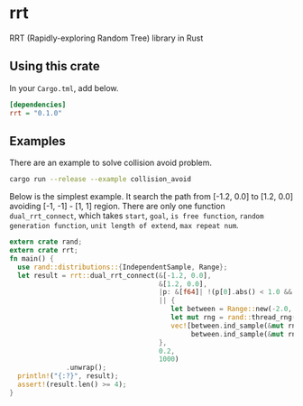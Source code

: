# rrt

RRT (Rapidly-exploring Random Tree) library in Rust

## Using this crate

In your `Cargo.tml`, add below.

```ini
[dependencies]
rrt = "0.1.0"
```

## Examples

There are an example to solve collision avoid problem.

```bash
cargo run --release --example collision_avoid
```

Below is the simplest example.
It search the path from [-1.2, 0.0] to [1.2, 0.0] avoiding [-1, -1] - [1, 1] region.
There are only one function `dual_rrt_connect`, which takes `start`, `goal`,
`is free function`, `random generation function`, `unit length of extend`, `max repeat num`.

```rust
extern crate rand;
extern crate rrt;
fn main() {
  use rand::distributions::{IndependentSample, Range};
  let result = rrt::dual_rrt_connect(&[-1.2, 0.0],
                                     &[1.2, 0.0],
                                     |p: &[f64]| !(p[0].abs() < 1.0 && p[1].abs() < 1.0),
                                     || {
                                        let between = Range::new(-2.0, 2.0);
                                        let mut rng = rand::thread_rng();
                                        vec![between.ind_sample(&mut rng),
                                             between.ind_sample(&mut rng)]
                                     },
                                     0.2,
                                     1000)
              .unwrap();
  println!("{:?}", result);
  assert!(result.len() >= 4);
}
```
